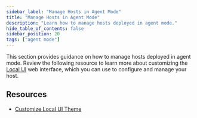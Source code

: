 ```yaml
---
sidebar_label: "Manage Hosts in Agent Mode"
title: "Manage Hosts in Agent Mode"
description: "Learn how to manage hosts deployed in agent mode."
hide_table_of_contents: false
sidebar_position: 20
tags: ["agent mode"]
---
```


This section provides guidance on how to manage hosts deployed in agent mode. Review the following resource to learn
more about customizing the [Local UI](../../../clusters/edge/local-ui/local-ui.md) web interface, which you can use to
configure and manage your host.

## Resources

- [Customize Local UI Theme](./localui-theming.md)
